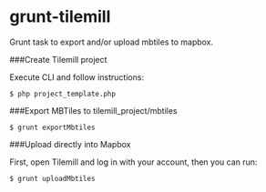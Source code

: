 grunt-tilemill
==============

Grunt task to export and/or upload mbtiles to mapbox.

###Create Tilemill project

Execute CLI and follow instructions:

~~~
$ php project_template.php
~~~

###Export MBTiles to tilemill_project/mbtiles

~~~
$ grunt exportMbtiles
~~~

###Upload directly into Mapbox

First, open Tilemill and log in with your account, then you can run:

~~~
$ grunt uploadMbtiles
~~~